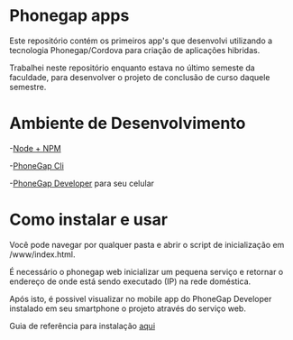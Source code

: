 # Phonegap apps

Este repositório contém os primeiros app's que desenvolvi utilizando a tecnologia Phonegap/Cordova para criação de aplicações hibridas.

Trabalhei neste repositório enquanto estava no último semeste da faculdade, para desenvolver o projeto de conclusão de curso daquele semestre.

# Ambiente de Desenvolvimento

-[Node + NPM](https://nodejs.org/en/)

-[PhoneGap Cli](http://docs.phonegap.com/references/phonegap-cli/install/) 

-[PhoneGap Developer](https://play.google.com/store/apps/details?id=com.adobe.phonegap.app&hl=en_US) para seu celular

# Como instalar e usar

Você pode navegar por qualquer pasta e abrir o script de inicialização em /www/index.html.

É necessário o phonegap web inicializar um pequena serviço e retornar o endereço de onde está sendo executado (IP) na rede doméstica. 

Após isto, é possivel visualizar no mobile app do PhoneGap Developer instalado em seu smartphone o projeto através do serviço web.

Guia de referência para instalação [aqui](http://docs.phonegap.com/getting-started/) 
